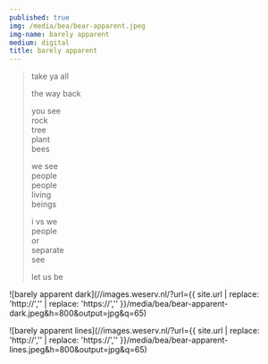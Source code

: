 ```yaml
---
published: true
img: /media/bea/bear-apparent.jpeg
img-name: barely apparent
medium: digital
title: barely apparent
---
```

> take ya all  
>  
> the way back  
> 
> you see  
> rock  
> tree  
> plant  
> bees  
> 
> we see  
> people  
> people  
> living  
> beings  
> 
> i vs we  
> people  
> or  
> separate  
> see  
> 
> let us be  
>   
  
  
  
![barely apparent dark](//images.weserv.nl/?url={{ site.url | replace: 'http://','' | replace: 'https://','' }}/media/bea/bear-apparent-dark.jpeg&h=800&output=jpg&q=65)
  
![barely apparent lines](//images.weserv.nl/?url={{ site.url | replace: 'http://','' | replace: 'https://','' }}/media/bea/bear-apparent-lines.jpeg&h=800&output=jpg&q=65)
